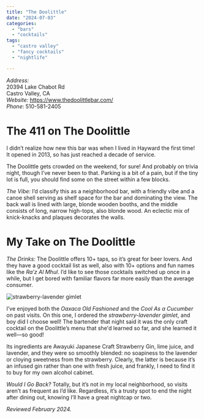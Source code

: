 ```yaml
---
title: "The Doolittle"
date: "2024-07-03"
categories:
  - "bars"
  - "cocktails"
tags:
  - "castro valley"
  - "fancy cocktails"
  - "nightlife"

---
```


*Address:*\
20394 Lake Chabot Rd\
Castro Valley, CA\
*Website:* <https://www.thedoolittlebar.com/>\
*Phone*: 510-581-2405

# The 411 on The Doolittle

I didn’t realize how new this bar was when I lived in Hayward the first time! It opened in 2013, so has just reached a decade of service. 

The Doolittle gets crowded on the weekend, for sure! And probably on trivia night, though I’ve never been to that. Parking is a bit of a pain, but if the tiny lot is full, you should find some on the street within a few blocks.

*The Vibe:* I’d classify this as a neighborhood bar, with a friendly vibe and a canoe shell serving as shelf space for the bar and dominating the view. The back wall is lined with large, blonde wooden booths, and the middle consists of long, narrow high-tops, also blonde wood. An eclectic mix of knick-knacks and plaques decorates the walls.

# My Take on The Doolittle

*The Drinks:* The Doolittle offers 10+ taps, so it’s great for beer lovers. And they have a good cocktail list as well, also with 10+ options and fun names like the _Ra’z Al Mhul_. I’d like to see those cocktails switched up once in a while, but I get bored with familiar flavors far more easily than the average consumer.

![strawberry-lavender gimlet](http://s3.amazonaws.com/thegourmez-wpmedia/2024/07/strawberry-lavender-gimlet.jpg)

I’ve enjoyed both the _Oaxaca Old Fashioned_ and the _Cool As a Cucumber_ on past visits. On this one, I ordered the _strawberry-lavender gimlet_, and boy did I choose well! The bartender that night said it was the only craft cocktail on the Doolittle’s menu that she'd learned so far, and she learned it well—so good!

Its ingredients are Awayuki Japanese Craft Strawberry Gin, lime juice, and lavender, and they were so smoothly blended: no soapiness to the lavender or cloying sweetness from the strawberry. Clearly, the latter is because it’s an infused gin rather than one with fresh juice, and frankly, I need to find it to buy for my own alcohol cabinet.

*Would I Go Back?* Totally, but it’s not in my local neighborhood, so visits aren’t as frequent as I’d like. Regardless, it’s a trusty spot to end the night after dining out, knowing I’ll have a great nightcap or two.

*Reviewed February 2024.*
